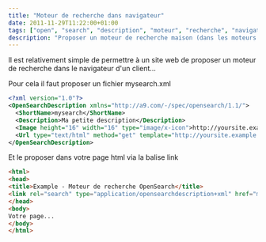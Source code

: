 ```yaml
---
title: "Moteur de recherche dans navigateur"
date: 2011-11-29T11:22:00+01:00
tags: ["open", "search", "description", "moteur", "recherche", "navigateur"]
description: "Proposer un moteur de recherche maison (dans les moteurs de votre navigateur) quand un utilisateur consulte une page"
---
```


Il est relativement simple de permettre à un site web de proposer un moteur de recherche dans le navigateur d'un client...

Pour cela il faut proposer un fichier mysearch.xml


```xml
<?xml version="1.0"?>
<OpenSearchDescription xmlns="http://a9.com/-/spec/opensearch/1.1/">
  <ShortName>mysearch</ShortName>
  <Description>Ma petite description</Description>
  <Image height="16" width="16" type="image/x-icon">http://yoursite.example.com/favicon.ico</Image>
  <Url type="text/html" method="get" template="http://yoursite.example.com/search?q={searchTerms}"/>
</OpenSearchDescription>
```

Et le proposer dans votre page html via la balise link


```html
<html>
<head>
<title>Example - Moteur de recherche OpenSearch</title>
<link rel="search" type="application/opensearchdescription+xml" href="mysearch.xml" title="mysearch" />
</head>
<body>
Votre page...
</body>
</html>
```

